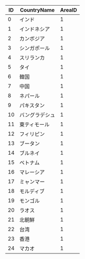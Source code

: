 | ID |  CountryName | AreaID |
| ------------ | ------------ | ------ |
| 0 |インド |1 |
| 1 |インドネシア |1 |
| 2 |カンボジア |1 |
| 3 |シンガポール |1 |
| 4 |スリランカ |1 |
| 5 |タイ |1 |
| 6 |韓国 |1 |
| 7 |中国 |1 |
| 8 |ネパール |1 |
| 9 |パキスタン |1 |
| 10 |バングラデシュ |1 |
| 11 |東ティモール |1 |
| 12 |フィリピン |1 |
| 13 |ブータン |1 |
| 14 |ブルネイ |1 |
| 15 |ベトナム |1 |
| 16 |マレーシア |1 |
| 17 |ミャンマー |1 |
| 18 |モルディブ |1 |
| 19 |モンゴル |1 |
| 20 |ラオス |1 |
| 21 |北朝鮮 |1 |
| 22 |台湾 |1 |
| 23 |香港 |1 |
| 24 |マカオ |1 |
